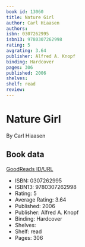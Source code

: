 ```yaml
---
book id: 13060
title: Nature Girl
author: Carl Hiaasen
authors: 
isbn: 0307262995
isbn13: 9780307262998
rating: 5
avgrating: 3.64
publisher: Alfred A. Knopf
binding: Hardcover
pages: 306
published: 2006
shelves: 
shelf: read
review: 
---
```


# Nature Girl

By Carl Hiaasen

## Book data

[GoodReads ID/URL](https://www.goodreads.com/book/show/13060)

- ISBN: 0307262995
- ISBN13: 9780307262998
- Rating: 5
- Average Rating: 3.64
- Published: 2006
- Publisher: Alfred A. Knopf
- Binding: Hardcover
- Shelves: 
- Shelf: read
- Pages: 306

